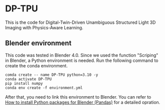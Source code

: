 # DP-TPU
This is the code for Digital-Twin-Driven Unambiguous Structured Light 3D Imaging with Physics-Aware Learning.

## Blender environment

This code was tested in Blender 4.0.
Since we used the function "Scriping" in Blender, a Python environment is needed.
Run the following command to create the conda environment.
```
comda create -- name DP-TPU python=3.10 -y
conda activate DP-TPU
pip install numpy
conda env create -f environment.yml
```
After that, you need to link this environment to Blender. You can refer to [How to install Python packages for Blender (Pandas)](https://www.youtube.com/watch?v=gyRoY9QUNg0) for a detailed opration.

